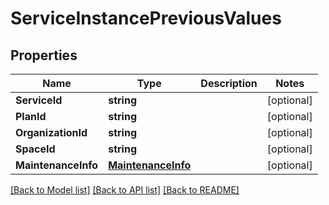 # ServiceInstancePreviousValues

## Properties

Name | Type | Description | Notes
------------ | ------------- | ------------- | -------------
**ServiceId** | **string** |  | [optional] 
**PlanId** | **string** |  | [optional] 
**OrganizationId** | **string** |  | [optional] 
**SpaceId** | **string** |  | [optional] 
**MaintenanceInfo** | [**MaintenanceInfo**](MaintenanceInfo.md) |  | [optional] 

[[Back to Model list]](../README.md#documentation-for-models) [[Back to API list]](../README.md#documentation-for-api-endpoints) [[Back to README]](../README.md)


